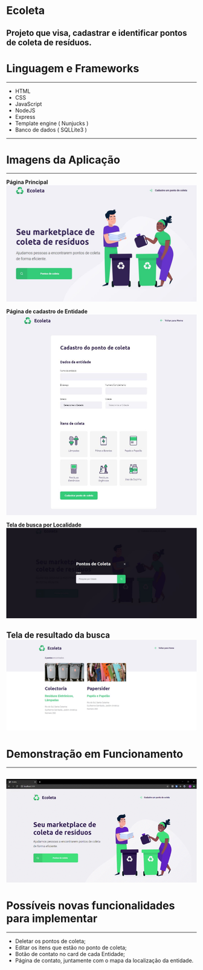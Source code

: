 # Ecoleta
 Projeto que visa, cadastrar e identificar pontos de coleta de resíduos.
---

# Linguagem e Frameworks
---
* HTML
* CSS
* JavaScript
* NodeJS
* Express
* Template engine ( Nunjucks )
* Banco de dados ( SQLLite3 )

---
# Imagens da Aplicação 
---
**Página Principal**
![Main-page](./Main-page.JPG)

**Página de cadastro de Entidade**
![Registration-page](./Registration-page.JPG)

**Tela de busca por Localidade**
![Screen-search](./Screen-search.JPG)

**Tela de resultado da busca**
![Search-page](./Search-Page.JPG)
---

# Demonstração em Funcionamento
---
![Ecoleta](./Ecoleta.gif)
---
# Possíveis novas funcionalidades para implementar
---
* Deletar os pontos de coleta;
* Editar os itens que estão no ponto de coleta;
* Botão de contato no card de cada Entidade;
* Página de contato, juntamente com o mapa da localização da entidade.